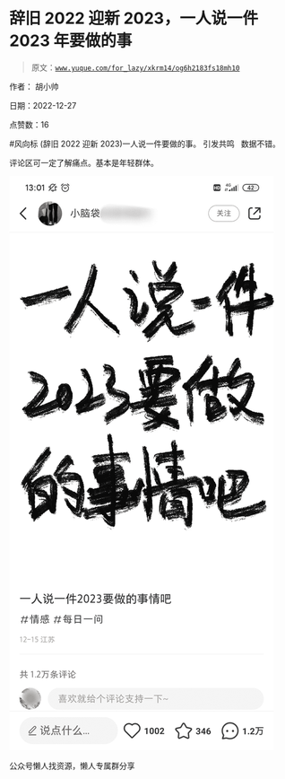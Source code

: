 # 辞旧 2022 迎新 2023，一人说一件 2023 年要做的事

> 原文：[`www.yuque.com/for_lazy/xkrm14/og6h2183fs18mh10`](https://www.yuque.com/for_lazy/xkrm14/og6h2183fs18mh10)



作者： 胡小帅



日期：2022-12-27



点赞数：16



#风向标 (辞旧 2022 迎新 2023)一人说一件要做的事。 引发共鸣   数据不错。



评论区可一定了解痛点。基本是年轻群体。



![](img/88a4728d23b475efb296d459c2c18866.png)



公众号懒人找资源，懒人专属群分享

